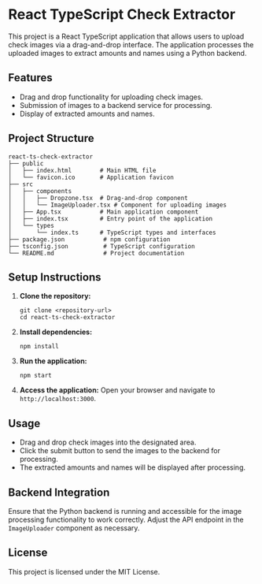 # React TypeScript Check Extractor

This project is a React TypeScript application that allows users to upload check images via a drag-and-drop interface. The application processes the uploaded images to extract amounts and names using a Python backend.

## Features

- Drag and drop functionality for uploading check images.
- Submission of images to a backend service for processing.
- Display of extracted amounts and names.

## Project Structure

```
react-ts-check-extractor
├── public
│   ├── index.html        # Main HTML file
│   └── favicon.ico       # Application favicon
├── src
│   ├── components
│   │   ├── Dropzone.tsx  # Drag-and-drop component
│   │   └── ImageUploader.tsx # Component for uploading images
│   ├── App.tsx           # Main application component
│   ├── index.tsx         # Entry point of the application
│   └── types
│       └── index.ts      # TypeScript types and interfaces
├── package.json           # npm configuration
├── tsconfig.json          # TypeScript configuration
└── README.md              # Project documentation
```

## Setup Instructions

1. **Clone the repository:**
   ```
   git clone <repository-url>
   cd react-ts-check-extractor
   ```

2. **Install dependencies:**
   ```
   npm install
   ```

3. **Run the application:**
   ```
   npm start
   ```

4. **Access the application:**
   Open your browser and navigate to `http://localhost:3000`.

## Usage

- Drag and drop check images into the designated area.
- Click the submit button to send the images to the backend for processing.
- The extracted amounts and names will be displayed after processing.

## Backend Integration

Ensure that the Python backend is running and accessible for the image processing functionality to work correctly. Adjust the API endpoint in the `ImageUploader` component as necessary.

## License

This project is licensed under the MIT License.